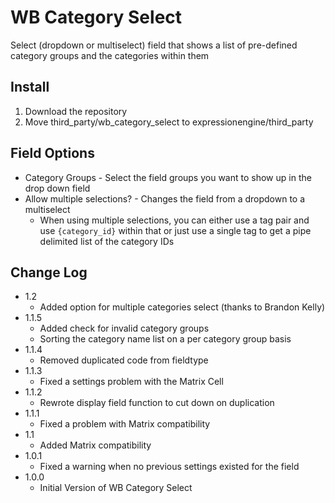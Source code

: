 WB Category Select
==================

Select (dropdown or multiselect) field that shows a list of pre-defined category groups and the categories within them


Install
-------

1. Download the repository
2. Move third\_party/wb\_category\_select to expressionengine/third\_party


Field Options
-------------

- Category Groups - Select the field groups you want to show up in the drop down field
- Allow multiple selections? - Changes the field from a dropdown to a multiselect
	- When using multiple selections, you can either use a tag pair and use `{category_id}` within that or just use a single tag to get a pipe delimited list of the category IDs


Change Log
----------

- 1.2
	- Added option for multiple categories select (thanks to Brandon Kelly)
- 1.1.5
	- Added check for invalid category groups
	- Sorting the category name list on a per category group basis
- 1.1.4
	- Removed duplicated code from fieldtype
- 1.1.3
	- Fixed a settings problem with the Matrix Cell
- 1.1.2
	- Rewrote display field function to cut down on duplication
- 1.1.1
	- Fixed a problem with Matrix compatibility
- 1.1
	- Added Matrix compatibility
- 1.0.1
	- Fixed a warning when no previous settings existed for the field
- 1.0.0
	- Initial Version of WB Category Select  
